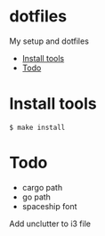 <h1>dotfiles</h1>

My setup and dotfiles

- [Install tools](#install-tools)
- [Todo](#todo)

# Install tools

```console
$ make install
```

# Todo
- cargo path
- go path
- spaceship font

Add unclutter to i3 file
